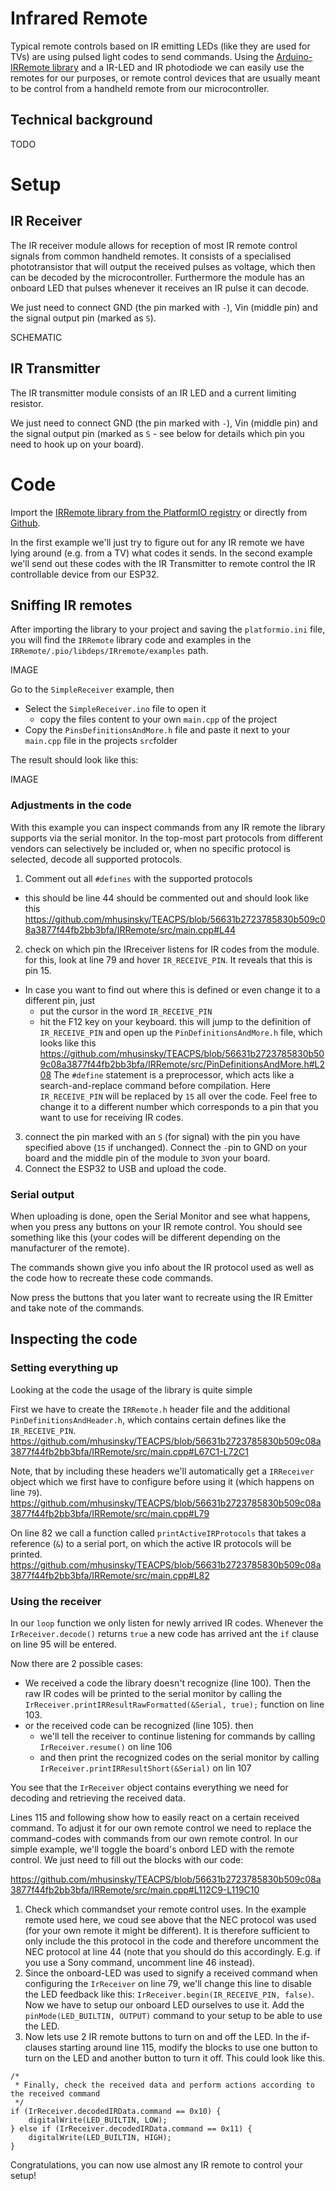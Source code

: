 # Infrared Remote

Typical remote controls based on IR emitting LEDs (like they are used for TVs) are using pulsed light codes to send commands.
Using the [Arduino-IRRemote library](https://github.com/Arduino-IRremote/Arduino-IRremote) and a IR-LED and IR photodiode we can easily use the remotes for our purposes, or remote control devices that are usually meant to be control from a handheld remote from our microcontroller.

## Technical background
TODO

# Setup
## IR Receiver
The IR receiver module allows for reception of most IR remote control signals from common handheld remotes. It consists of a specialised phototransistor that will output the received pulses as voltage, which then can be decoded by the microcontroller. Furthermore the module has an onboard LED that pulses whenever it receives an IR pulse it can decode.

We just need to connect GND (the pin marked with `-`), Vin (middle pin) and the signal output pin (marked as `S`). 

SCHEMATIC

## IR Transmitter
The IR transmitter module consists of an IR LED and a current limiting resistor.

We just need to connect GND (the pin marked with `-`), Vin (middle pin) and the signal output pin (marked as `S` - see below for details which pin you need to hook up on your board). 

# Code
Import the [IRRemote library from the PlatformIO registry](https://registry.platformio.org/libraries/z3t0/IRremote) or directly from [Github](https://github.com/Arduino-IRremote/Arduino-IRremote). 

In the first example we'll just try to figure out for any IR remote we have lying around (e.g. from a TV) what codes it sends. In the second example we'll send out these codes with the IR Transmitter to remote control the IR controllable device from our ESP32.

## Sniffing IR remotes
After importing the library to your project and saving the `platformio.ini` file, you will find the `IRRemote` library code and examples in the `IRRemote/.pio/libdeps/IRremote/examples` path. 

IMAGE

Go to the `SimpleReceiver` example, then
* Select the `SimpleReceiver.ino` file to open it
  * copy the files content to your own `main.cpp` of the project
* Copy the `PinsDefinitionsAndMore.h` file and paste it next to your `main.cpp` file in the projects `src`folder

The result should look like this:

IMAGE

### Adjustments in the code
With this example you can inspect commands from any IR remote the library supports via the serial monitor. In the top-most part protocols from different vendors can selectively be included or, when no specific protocol is selected, decode all supported protocols.

1. Comment out all `#defines` with the supported protocols
  * this should be line 44 should be commented out and should look like this
https://github.com/mhusinsky/TEACPS/blob/56631b2723785830b509c08a3877f44fb2bb3bfa/IRRemote/src/main.cpp#L44
2. check on which pin the IRreceiver listens for IR codes from the module. for this, look at line 79 and hover `IR_RECEIVE_PIN`. It reveals that this is pin 15.
  * In case you want to find out where this is defined or even change it to a different pin, just
    * put the cursor in the word `IR_RECEIVE_PIN`
    * hit the F12 key on your keyboard. this will jump to the definition of `IR_RECEIVE_PIN` and open up the `PinDefinitionsAndMore.h` file, which looks like this 
https://github.com/mhusinsky/TEACPS/blob/56631b2723785830b509c08a3877f44fb2bb3bfa/IRRemote/src/PinDefinitionsAndMore.h#L208
    The `#define` statement is a preprocessor, which acts like a search-and-replace command before compilation. Here `IR_RECEIVE_PIN` will be replaced by `15` all over the code. Feel free to change it to a different number which corresponds to a pin that you want to use for receiving IR codes.
3. connect the pin marked with an `S` (for signal) with the pin you have specified above (`15` if unchanged). Connect the `-`pin to GND on your board and the middle pin of the module to `3V`on your board.
4. Connect the ESP32 to USB and upload the code.

### Serial output
When uploading is done, open the Serial Monitor and see what happens, when you press any buttons on your IR remote control. You should see something like this (your codes will be different depending on the manufacturer of the remote).



The commands shown give you info about the IR protocol used as well as the code how to recreate these code commands. 

Now press the buttons that you later want to recreate using the IR Emitter and take note of the commands.

## Inspecting the code
### Setting everything up
Looking at the code the usage of the library is quite simple

First we have to create the `IRRemote.h` header file and the additional `PinDefinitionsAndHeader.h`, which contains certain defines like the `IR_RECEIVE_PIN`.
https://github.com/mhusinsky/TEACPS/blob/56631b2723785830b509c08a3877f44fb2bb3bfa/IRRemote/src/main.cpp#L67C1-L72C1

Note, that by including these headers we'll automatically get a `IRReceiver` object which we first have to configure before using it (which happens on line `79`).
https://github.com/mhusinsky/TEACPS/blob/56631b2723785830b509c08a3877f44fb2bb3bfa/IRRemote/src/main.cpp#L79

On line 82 we call a function called `printActiveIRProtocols` that takes a reference (`&`) to a serial port, on which the active IR protocols will be printed.
https://github.com/mhusinsky/TEACPS/blob/56631b2723785830b509c08a3877f44fb2bb3bfa/IRRemote/src/main.cpp#L82

### Using the receiver
In our `loop` function we only listen for newly arrived IR codes. Whenever the `IrReceiver.decode()` returns `true` a new code has arrived ant the `if` clause on line 95 will be entered.

Now there are 2 possible cases: 
* We received a code the library doesn't recognize (line 100). Then the raw IR codes will be printed to the serial monitor by calling the  `IrReceiver.printIRResultRawFormatted(&Serial, true);` function on line 103. 
* or the received code can be recognized (line 105). then 
  * we'll tell the receiver to continue listening for commands by calling `IrReceiver.resume()` on line 106
  * and then print the recognized codes on the serial monitor by calling `IrReceiver.printIRResultShort(&Serial)` on lin 107


You see that the `IrReceiver` object contains everything we need for decoding and retrieving the received data.

Lines 115 and following show how to easily react on a certain received command. To adjust it for our own remote control we need to replace the command-codes with commands from our own remote control. In our simple example, we'll toggle the board's onbord LED with the remote control. We just need to fill out the blocks with our code:

https://github.com/mhusinsky/TEACPS/blob/56631b2723785830b509c08a3877f44fb2bb3bfa/IRRemote/src/main.cpp#L112C9-L119C10

1. Check which commandset your remote control uses. In the example remote used here, we coud see above that the NEC protocol was used (for your own remote it might be different). It is therefore sufficient to only include the this protocol in the code and therefore uncomment the NEC protocol at line 44 (note that you should do this accordingly. E.g. if you use a Sony command, uncomment line 46 instead).
2. Since the onboard-LED was used to signify a received command when configuring the `IrReceiver` on line 79, we'll change this line to disable the LED feedback like this: `IrReceiver.begin(IR_RECEIVE_PIN, false)`. Now we have to setup our onboard LED ourselves to use it. Add the `pinMode(LED_BUILTIN, OUTPUT)` command to your setup to be able to use the LED.
3. Now lets use 2 IR remote buttons to turn on and off the LED. In the if-clauses starting around line 115, modify the blocks to use one button to turn on the LED and another button to turn it off. This could look like this.

```
/*
 * Finally, check the received data and perform actions according to the received command
 */
if (IrReceiver.decodedIRData.command == 0x10) {
    digitalWrite(LED_BUILTIN, LOW);
} else if (IrReceiver.decodedIRData.command == 0x11) {
    digitalWrite(LED_BUILTIN, HIGH);
}
```

Congratulations, you can now use almost any IR remote to control your setup!
